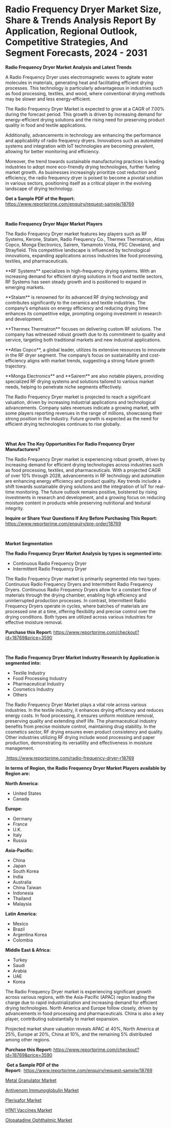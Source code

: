 <p><h1>Radio Frequency Dryer Market Size, Share & Trends Analysis Report By Application, Regional Outlook, Competitive Strategies, And Segment Forecasts, 2024 - 2031</h1></p><p><strong>Radio Frequency Dryer Market Analysis and Latest Trends</strong></p>
<p><p>A Radio Frequency Dryer uses electromagnetic waves to agitate water molecules in materials, generating heat and facilitating efficient drying processes. This technology is particularly advantageous in industries such as food processing, textiles, and wood, where conventional drying methods may be slower and less energy-efficient. </p><p>The Radio Frequency Dryer Market is expected to grow at a CAGR of 7.00% during the forecast period. This growth is driven by increasing demand for energy-efficient drying solutions and the rising need for preserving product quality in food and textile applications. </p><p>Additionally, advancements in technology are enhancing the performance and applicability of radio frequency dryers. Innovations such as automated systems and integration with IoT technologies are becoming prevalent, allowing for better monitoring and efficiency. </p><p>Moreover, the trend towards sustainable manufacturing practices is leading industries to adopt more eco-friendly drying technologies, further fueling market growth. As businesses increasingly prioritize cost reduction and efficiency, the radio frequency dryer is poised to become a pivotal solution in various sectors, positioning itself as a critical player in the evolving landscape of drying technology.</p></p>
<p><strong>Get a Sample PDF of the Report:&nbsp;</strong> <a href="https://www.reportprime.com/enquiry/request-sample/18769?utm_campaign=97&utm_medium=2&utm_source=Github&utm_content=ia&utm_term=22112024&utm_id=radio-frequency-dryer">https://www.reportprime.com/enquiry/request-sample/18769</a></p>
<p>&nbsp;</p>
<p><strong>Radio Frequency Dryer Major Market Players</strong></p>
<p><p>The Radio Frequency Dryer market features key players such as RF Systems, Kerone, Stalam, Radio Frequency Co., Thermex Thermatron, Atlas Copco, Monga Electronics, Sairem, Yamamoto Vinita, PSC Cleveland, and Strayfield. This competitive landscape is influenced by technological innovations, expanding applications across industries like food processing, textiles, and pharmaceuticals.</p><p>**RF Systems** specializes in high-frequency drying systems. With an increasing demand for efficient drying solutions in food and textile sectors, RF Systems has seen steady growth and is positioned to expand in emerging markets.</p><p>**Stalam** is renowned for its advanced RF drying technology and contributes significantly to the ceramics and textile industries. The company’s emphasis on energy efficiency and reducing drying time enhances its competitive edge, prompting ongoing investment in research and development.</p><p>**Thermex Thermatron** focuses on delivering custom RF solutions. The company has witnessed robust growth due to its commitment to quality and service, targeting both traditional markets and new industrial applications.</p><p>**Atlas Copco**, a global leader, utilizes its extensive resources to innovate in the RF dryer segment. The company’s focus on sustainability and cost-efficiency aligns with market trends, suggesting a strong future growth trajectory.</p><p>**Monga Electronics** and **Sairem** are also notable players, providing specialized RF drying systems and solutions tailored to various market needs, helping to penetrate niche segments effectively.</p><p>The Radio Frequency Dryer market is projected to reach a significant valuation, driven by increasing industrial applications and technological advancements. Company sales revenues indicate a growing market, with some players reporting revenues in the range of millions, showcasing their strong position in the industry. Future growth is expected as the need for efficient drying technologies continues to rise globally.</p></p>
<p>&nbsp;</p>
<p><strong>What Are The Key Opportunities For Radio Frequency Dryer Manufacturers?</strong></p>
<p><p>The Radio Frequency Dryer market is experiencing robust growth, driven by increasing demand for efficient drying technologies across industries such as food processing, textiles, and pharmaceuticals. With a projected CAGR of over 10% through 2028, advancements in RF technology and automation are enhancing energy efficiency and product quality. Key trends include a shift towards sustainable drying solutions and the integration of IoT for real-time monitoring. The future outlook remains positive, bolstered by rising investments in research and development, and a growing focus on reducing moisture content in products while preserving nutritional and textural integrity.</p></p>
<p><strong>Inquire or Share Your Questions If Any Before Purchasing This Report:</strong> <a href="https://www.reportprime.com/enquiry/pre-order/18769?utm_campaign=97&utm_medium=2&utm_source=Github&utm_content=ia&utm_term=22112024&utm_id=radio-frequency-dryer">https://www.reportprime.com/enquiry/pre-order/18769</a></p>
<p>&nbsp;</p>
<p><strong>Market Segmentation</strong></p>
<p><strong>The Radio Frequency Dryer Market Analysis by types is segmented into:</strong></p>
<p><ul><li>Continuous Radio Frequency Dryer</li><li>Intermittent Radio Frequency Dryer</li></ul></p>
<p><p>The Radio Frequency Dryer market is primarily segmented into two types: Continuous Radio Frequency Dryers and Intermittent Radio Frequency Dryers. Continuous Radio Frequency Dryers allow for a constant flow of materials through the drying chamber, enabling high efficiency and uninterrupted production processes. In contrast, Intermittent Radio Frequency Dryers operate in cycles, where batches of materials are processed one at a time, offering flexibility and precise control over the drying conditions. Both types are utilized across various industries for effective moisture removal.</p></p>
<p><strong>Purchase this Report:&nbsp;</strong><a href="https://www.reportprime.com/checkout?id=18769&price=3590&utm_campaign=97&utm_medium=2&utm_source=Github&utm_content=ia&utm_term=22112024&utm_id=radio-frequency-dryer">https://www.reportprime.com/checkout?id=18769&price=3590</a></p>
<p>&nbsp;</p>
<p><strong>The Radio Frequency Dryer Market Industry Research by Application is segmented into:</strong></p>
<p><ul><li>Textile Industry</li><li>Food Processing Industry</li><li>Pharmaceutical Industry</li><li>Cosmetics Industry</li><li>Others</li></ul></p>
<p><p>The Radio Frequency Dryer Market plays a vital role across various industries. In the textile industry, it enhances drying efficiency and reduces energy costs. In food processing, it ensures uniform moisture removal, preserving quality and extending shelf life. The pharmaceutical industry benefits from precise moisture control, maintaining drug stability. In the cosmetics sector, RF drying ensures even product consistency and quality. Other industries utilizing RF drying include wood processing and paper production, demonstrating its versatility and effectiveness in moisture management.</p></p>
<p><a href="https://www.reportprime.com/radio-frequency-dryer-r18769?utm_campaign=97&utm_medium=2&utm_source=Github&utm_content=ia&utm_term=22112024&utm_id=radio-frequency-dryer">&nbsp;https://www.reportprime.com/radio-frequency-dryer-r18769</a></p>
<p><strong>In terms of Region, the Radio Frequency Dryer Market Players available by Region are:</strong></p>
<p>
    <p> <strong> North America: </strong>
        <ul>
            <li>United States</li>
            <li>Canada</li>
        </ul>
        </p> 
    <p> <strong> Europe: </strong>
        <ul>
            <li>Germany</li>
            <li>France</li>
            <li>U.K.</li>
            <li>Italy</li>
            <li>Russia</li>
        </ul>
        </p> 
    <p> <strong> Asia-Pacific: </strong>
        <ul>
            <li>China</li>
            <li>Japan</li>
            <li>South Korea</li>
            <li>India</li>
            <li>Australia</li>
            <li>China Taiwan</li>
            <li>Indonesia</li>
            <li>Thailand</li>
            <li>Malaysia</li>
        </ul>
        </p> 
    <p> <strong> Latin America: </strong>
        <ul>
            <li>Mexico</li>
            <li>Brazil</li>
            <li>Argentina Korea</li>
            <li>Colombia</li>
        </ul>
        </p> 
    <p> <strong> Middle East & Africa: </strong>
        <ul>
            <li>Turkey</li>
            <li>Saudi</li>
            <li>Arabia</li>
            <li>UAE</li>
            <li>Korea</li>
        </ul>
    </p>
    </p>
<p><p>The Radio Frequency Dryer market is experiencing significant growth across various regions, with the Asia-Pacific (APAC) region leading the charge due to rapid industrialization and increasing demand for efficient drying technologies. North America and Europe follow closely, driven by advancements in food processing and pharmaceuticals. China is also a key player, contributing substantially to market expansion. </p><p>Projected market share valuation reveals APAC at 40%, North America at 25%, Europe at 20%, China at 10%, and the remaining 5% distributed among other regions.</p></p>
<p><strong>Purchase this Report: </strong><a href="https://www.reportprime.com/checkout?id=18769&price=3590&utm_campaign=97&utm_medium=2&utm_source=Github&utm_content=ia&utm_term=22112024&utm_id=radio-frequency-dryer">https://www.reportprime.com/checkout?id=18769&price=3590</a></p>
<p>&nbsp;<strong>Get a Sample PDF of the Report:&nbsp;&nbsp;</strong><a href="https://www.reportprime.com/enquiry/request-sample/18769?utm_campaign=97&utm_medium=2&utm_source=Github&utm_content=ia&utm_term=22112024&utm_id=radio-frequency-dryer">https://www.reportprime.com/enquiry/request-sample/18769</a></p>
<p><strong></strong></p>
<p><p><a href="https://github.com/ParvinKhatun77/Market-Research-Report-List-1/blob/main/metal-granulator-market.md?utm_campaign=97&utm_medium=2&utm_source=Github&utm_content=ia&utm_term=22112024&utm_id=radio-frequency-dryer">Metal Granulator Market</a></p><p><a href="https://issuu.com/reportprime-2/docs/antivenom-immunoglobulin-market-siz_049cf509ef52f3?utm_campaign=97&utm_medium=2&utm_source=Github&utm_content=ia&utm_term=22112024&utm_id=radio-frequency-dryer">Antivenom Immunoglobulin Market</a></p><p><a href="https://www.linkedin.com/pulse/plerixafor-market-overview-forecasted-72-cagr-growth-from-wjpke?utm_campaign=97&utm_medium=2&utm_source=Github&utm_content=ia&utm_term=22112024&utm_id=radio-frequency-dryer">Plerixafor Market</a></p><p><a href="https://issuu.com/reportprime-2/docs/h1n1-vaccines-market-size-2030.pptx_a7591c80dfb1fb?utm_campaign=97&utm_medium=2&utm_source=Github&utm_content=ia&utm_term=22112024&utm_id=radio-frequency-dryer">H1N1 Vaccines Market</a></p><p><a href="https://www.linkedin.com/pulse/projected-revenue-demand-olopatadine-ophthalmic-market-49-u4w8e?utm_campaign=97&utm_medium=2&utm_source=Github&utm_content=ia&utm_term=22112024&utm_id=radio-frequency-dryer">Olopatadine Ophthalmic Market</a></p></p>
